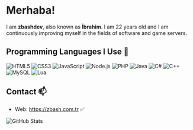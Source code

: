 # Merhaba!
I am **zbashdev**, also known as **İbrahim**. I am 22 years old and I am continuously improving myself in the fields of software and game servers.

## Programming Languages ​​I Use :rocket:
![HTML5](https://img.icons8.com/color/48/000000/html-5.png) 
![CSS3](https://img.icons8.com/color/48/000000/css3.png)
![JavaScript](https://img.icons8.com/color/48/000000/javascript.png) 
![Node.js](https://img.icons8.com/color/48/000000/nodejs.png) 
![PHP](https://img.icons8.com/color/48/000000/php.png)
![Java](https://img.icons8.com/color/48/000000/java-coffee-cup-logo.png)
![C#](https://img.icons8.com/color/48/000000/c-sharp-logo.png)
![C++](https://img.icons8.com/color/48/000000/c-plus-plus-logo.png)
![MySQL](https://img.icons8.com/color/48/000000/mysql-logo.png)
![Lua](https://img.icons8.com/?size=48&id=KppI8aNv6oQe&format=png)
⠀
## Contact :mailbox:
- Web: https://zbash.com.tr :white_check_mark:

![GitHub Stats](https://github-readme-stats.vercel.app/api?username=zbashdev)
